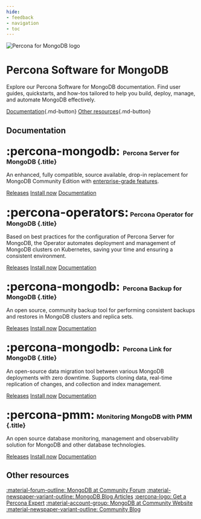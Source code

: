 ```yaml
---
hide:
- feedback
- navigation
- toc
---
```


<div class="landing" markdown>
<div class="splash header subpage mongodb dark" markdown>

![Percona for MongoDB logo](assets/logo-dark-mongodb.svg)

# Percona Software for MongoDB

Explore our Percona Software for MongoDB documentation. Find user guides, quickstarts, and how-tos tailored to help you build, deploy, manage, and automate MongoDB effectively.

[Documentation](#documentation){.md-button} [Other resources](#other-resources){.md-button}

</div>
</div>


## Documentation

<div data-grid markdown>
<div data-banner="mongodb" markdown>

### <span style="font-size:1.875em;margin-right:0.125em">:percona-mongodb:</span> Percona Server for MongoDB {.title}

An enhanced, fully compatible, source available, drop-in replacement for MongoDB Community Edition with [enterprise-grade features](https://docs.percona.com/percona-server-for-mongodb/latest/comparison.html).

<div class="actions" markdown>

[Releases](https://docs.percona.com/percona-server-for-mongodb/latest/release_notes/index.html)
[Install now](https://docs.percona.com/percona-server-for-mongodb/latest/install/index.html)
[Documentation](https://docs.percona.com/percona-server-for-mongodb/)

</div>
</div>
<div data-banner="operators" markdown>

### <span style="font-size:2em">:percona-operators:</span> Percona Operator for MongoDB {.title}

Based on best practices for the configuration of Percona Server for MongoDB, the Operator automates deployment and management of MongoDB clusters on Kubernetes, saving your time and ensuring a consistent environment.

<div class="actions" markdown>

[Releases](https://docs.percona.com/percona-operator-for-mongodb/RN/index.html)
[Install now](https://docs.percona.com/percona-operator-for-mongodb/quickstart.html)
[Documentation](https://docs.percona.com/percona-operator-for-mongodb/)

</div>
</div>
<div data-banner="mongodb" markdown>

### <span style="font-size:1.875em;margin-right:0.125em">:percona-mongodb:</span> Percona Backup for MongoDB {.title}

An open source, community backup tool for performing consistent backups and restores in MongoDB clusters and replica sets.

<div class="actions" markdown>

[Releases](https://docs.percona.com/percona-backup-mongodb/release-notes.html)
[Install now](https://docs.percona.com/percona-backup-mongodb/installation.html)
[Documentation](https://docs.percona.com/percona-backup-mongodb/)

</div>
</div>
<div data-banner="mongodb" markdown>

### <span style="font-size:1.875em;margin-right:0.125em">:percona-mongodb:</span> Percona Link for MongoDB {.title}

An open-source data migration tool between various MongoDB deployments with zero downtime. Supports cloning data, real-time replication of changes, and collection and index management.

<div class="actions" markdown>

[Releases](https://docs.percona.com/percona-link-for-mongodb/release-notes.html)
[Install now](https://docs.percona.com/percona-link-for-mongodb/installation.html)
[Documentation](https://docs.percona.com/percona-link-for-mongodb/index.html)

</div>
</div>
<div data-banner="pmm" markdown>

### <span style="font-size:1.875em;margin-right:0.0625em">:percona-pmm:</span> Monitoring MongoDB with PMM {.title}

An open source database monitoring, management and observability solution for MongoDB and other database technologies.

<div class="actions" markdown>

[Releases](https://docs.percona.com/percona-monitoring-and-management/release-notes/index.html)
[Install now](https://docs.percona.com/percona-monitoring-and-management/quickstart/index.html)
[Documentation](https://docs.percona.com/percona-monitoring-and-management/)

</div>
</div>
</div>

## Other resources

<div data-resources markdown>

[:material-forum-outline: MongoDB at Community Forum](https://forums.percona.com/c/mongodb/24)
[:material-newspaper-variant-outline: MongoDB Blog Articles](https://www.percona.com/blog/category/mongodb/)
[:percona-logo: Get a Percona Expert](https://www.percona.com/services/consulting)
[:material-account-group: MongoDB at Community Website](https://percona.community/mongodb/)
[:material-newspaper-variant-outline: Community Blog](https://www.percona.com/blog/)

</div>
<br>
